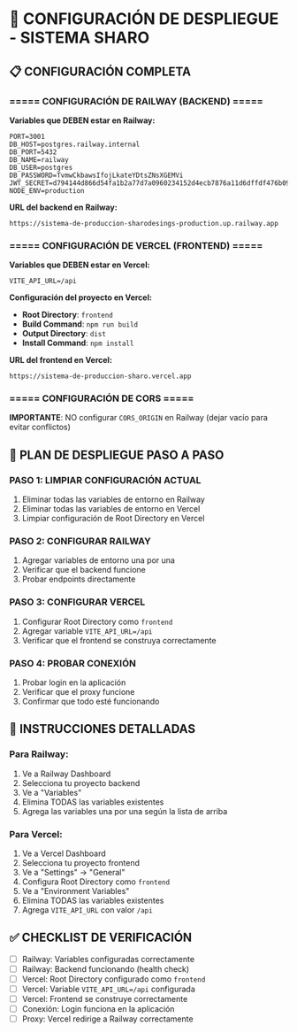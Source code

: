 # 🚀 CONFIGURACIÓN DE DESPLIEGUE - SISTEMA SHARO

## 📋 CONFIGURACIÓN COMPLETA

### ===== CONFIGURACIÓN DE RAILWAY (BACKEND) =====

**Variables que DEBEN estar en Railway:**
```
PORT=3001
DB_HOST=postgres.railway.internal
DB_PORT=5432
DB_NAME=railway
DB_USER=postgres
DB_PASSWORD=TvmwCkbawsIfojLkateYDtsZNsXGEMVi
JWT_SECRET=d794144d866d54fa1b2a77d7a0960234152d4ecb7876a11d6dffdf476b0948296de92a98d7e1d2a5b51beeaccef02ea83f6f7ac81
NODE_ENV=production
```

**URL del backend en Railway:**
```
https://sistema-de-produccion-sharodesings-production.up.railway.app
```

### ===== CONFIGURACIÓN DE VERCEL (FRONTEND) =====

**Variables que DEBEN estar en Vercel:**
```
VITE_API_URL=/api
```

**Configuración del proyecto en Vercel:**
- **Root Directory**: `frontend`
- **Build Command**: `npm run build`
- **Output Directory**: `dist`
- **Install Command**: `npm install`

**URL del frontend en Vercel:**
```
https://sistema-de-produccion-sharo.vercel.app
```

### ===== CONFIGURACIÓN DE CORS =====

**IMPORTANTE**: NO configurar `CORS_ORIGIN` en Railway (dejar vacío para evitar conflictos)

## 🎯 PLAN DE DESPLIEGUE PASO A PASO

### **PASO 1: LIMPIAR CONFIGURACIÓN ACTUAL**
1. Eliminar todas las variables de entorno en Railway
2. Eliminar todas las variables de entorno en Vercel
3. Limpiar configuración de Root Directory en Vercel

### **PASO 2: CONFIGURAR RAILWAY**
1. Agregar variables de entorno una por una
2. Verificar que el backend funcione
3. Probar endpoints directamente

### **PASO 3: CONFIGURAR VERCEL**
1. Configurar Root Directory como `frontend`
2. Agregar variable `VITE_API_URL=/api`
3. Verificar que el frontend se construya correctamente

### **PASO 4: PROBAR CONEXIÓN**
1. Probar login en la aplicación
2. Verificar que el proxy funcione
3. Confirmar que todo esté funcionando

## 📝 INSTRUCCIONES DETALLADAS

### **Para Railway:**
1. Ve a Railway Dashboard
2. Selecciona tu proyecto backend
3. Ve a "Variables"
4. Elimina TODAS las variables existentes
5. Agrega las variables una por una según la lista de arriba

### **Para Vercel:**
1. Ve a Vercel Dashboard
2. Selecciona tu proyecto frontend
3. Ve a "Settings" → "General"
4. Configura Root Directory como `frontend`
5. Ve a "Environment Variables"
6. Elimina TODAS las variables existentes
7. Agrega `VITE_API_URL` con valor `/api`

## ✅ CHECKLIST DE VERIFICACIÓN

- [ ] Railway: Variables configuradas correctamente
- [ ] Railway: Backend funcionando (health check)
- [ ] Vercel: Root Directory configurado como `frontend`
- [ ] Vercel: Variable `VITE_API_URL=/api` configurada
- [ ] Vercel: Frontend se construye correctamente
- [ ] Conexión: Login funciona en la aplicación
- [ ] Proxy: Vercel redirige a Railway correctamente
